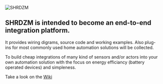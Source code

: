 ![SHRDZM](https://github.com/saghonfly/shrdzm/blob/dev/hardware/logo.png)   

## SHRDZM is intended to become an end-to-end integration platform.
It provides wiring digrams, source code and working examples.
Also plug-ins for most commonly used home automation solutions will be collected.

To build cheap integrations of many kind of sensors and/or actors into your own automation solution with the focus on energy efficiancy (battery operated devices) and simpleness.

Take a look on the [Wiki](https://github.com/saghonfly/shrdzm/wiki)
